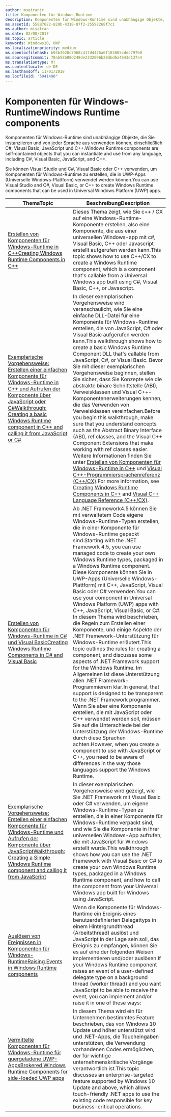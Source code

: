 ```yaml
---
author: msatranjr
title: Komponenten für Windows-Runtime
description: Komponenten für Windows-Runtime sind unabhängige Objekte, die Sie instanziieren und von jeder Sprache aus verwenden können, einschließlich C#, Visual Basic, JavaScript und C++.
ms.assetid: 55887622-828b-4318-87f2-25592268f7c1
ms.author: misatran
ms.date: 02/08/2017
ms.topic: article
keywords: Windows10, UWP
ms.localizationpriority: medium
ms.openlocfilehash: b93b3028c7968c417d4476a6f183805cdec797b0
ms.sourcegitcommit: 70ab58b88d248de2332096b20dbd6a4643d137a4
ms.translationtype: MT
ms.contentlocale: de-DE
ms.lasthandoff: 11/01/2018
ms.locfileid: "5941490"
---
```

# <a name="windows-runtime-components"></a><span data-ttu-id="c75f3-104">Komponenten für Windows-Runtime</span><span class="sxs-lookup"><span data-stu-id="c75f3-104">Windows Runtime components</span></span>
<span data-ttu-id="c75f3-105">Komponenten für Windows-Runtime sind unabhängige Objekte, die Sie instanziieren und von jeder Sprache aus verwenden können, einschließlich C#, Visual Basic, JavaScript und C++.</span><span class="sxs-lookup"><span data-stu-id="c75f3-105">Windows Runtime components are self-contained objects that you can instantiate and use from any language, including C#, Visual Basic, JavaScript, and C++.</span></span>

<span data-ttu-id="c75f3-106">Sie können Visual Studio und C#, Visual Basic oder C++ verwenden, um Komponenten für Windows-Runtime zu erstellen, die in UWP-Apps (Universelle Windows-Plattform) verwendet werden können.</span><span class="sxs-lookup"><span data-stu-id="c75f3-106">You can use Visual Studio and C#, Visual Basic, or C++ to create Windows Runtime components that can be used in Universal Windows Platform (UWP) apps.</span></span>

| <span data-ttu-id="c75f3-107">Thema</span><span class="sxs-lookup"><span data-stu-id="c75f3-107">Topic</span></span> | <span data-ttu-id="c75f3-108">Beschreibung</span><span class="sxs-lookup"><span data-stu-id="c75f3-108">Description</span></span> |
|-------|-------------|
| [<span data-ttu-id="c75f3-109">Erstellen von Komponenten für Windows-Runtime in C++</span><span class="sxs-lookup"><span data-stu-id="c75f3-109">Creating Windows Runtime Components in C++</span></span>](creating-windows-runtime-components-in-cpp.md) | <span data-ttu-id="c75f3-110">Dieses Thema zeigt, wie Sie c++ / CX auf eine Windows-Runtime-Komponente erstellen, also eine Komponente, die aus einer universellen Windows-app mit c#, Visual Basic, C++ oder Javascript erstellt aufgerufen werden kann.</span><span class="sxs-lookup"><span data-stu-id="c75f3-110">This topic shows how to use C++/CX to create a Windows Runtime component, which is a component that's callable from a Universal Windows app built using C#, Visual Basic, C++, or Javascript.</span></span> |
| [<span data-ttu-id="c75f3-111">Exemplarische Vorgehensweise: Erstellen einer einfachen Komponente für Windows-Runtime in C++ und Aufrufen der Komponente über JavaScript oder C#</span><span class="sxs-lookup"><span data-stu-id="c75f3-111">Walkthrough: Creating a basic Windows Runtime component in C++ and calling it from JavaScript or C#</span></span>](walkthrough-creating-a-basic-windows-runtime-component-in-cpp-and-calling-it-from-javascript-or-csharp.md) | <span data-ttu-id="c75f3-112">In dieser exemplarischen Vorgehensweise wird veranschaulicht, wie Sie eine einfache DLL-Datei für eine Komponente für Windows-Runtime erstellen, die von JavaScript, C# oder Visual Basic aufgerufen werden kann.</span><span class="sxs-lookup"><span data-stu-id="c75f3-112">This walkthrough shows how to create a basic Windows Runtime Component DLL that's callable from JavaScript, C#, or Visual Basic.</span></span> <span data-ttu-id="c75f3-113">Bevor Sie mit dieser exemplarischen Vorgehensweise beginnen, stellen Sie sicher, dass Sie Konzepte wie die abstrakte binäre Schnittstelle (ABI), Verweisklassen und Visual C++-Komponentenerweiterungen kennen, die das Verwenden von Verweisklassen vereinfachen.</span><span class="sxs-lookup"><span data-stu-id="c75f3-113">Before you begin this walkthrough, make sure that you understand concepts such as the Abstract Binary Interface (ABI), ref classes, and the Visual C++ Component Extensions that make working with ref classes easier.</span></span> <span data-ttu-id="c75f3-114">Weitere Informationen finden Sie unter [Erstellen von Komponenten für Windows-Runtime in C++](creating-windows-runtime-components-in-cpp.md) und [Visual C++-Programmiersprachenreferenz (C++/CX)](https://msdn.microsoft.com/library/windows/apps/xaml/hh699871.aspx).</span><span class="sxs-lookup"><span data-stu-id="c75f3-114">For more information, see [Creating Windows Runtime Components in C++](creating-windows-runtime-components-in-cpp.md) and [Visual C++ Language Reference (C++/CX)](https://msdn.microsoft.com/library/windows/apps/xaml/hh699871.aspx).</span></span> |
| [<span data-ttu-id="c75f3-115">Erstellen von Komponenten für Windows-Runtime in C# und Visual Basic</span><span class="sxs-lookup"><span data-stu-id="c75f3-115">Creating Windows Runtime Components in C# and Visual Basic</span></span>](creating-windows-runtime-components-in-csharp-and-visual-basic.md) | <span data-ttu-id="c75f3-116">Ab .NET Framework4.5 können Sie mit verwaltetem Code eigene Windows-Runtime-Typen erstellen, die in einer Komponente für Windows-Runtime gepackt sind.</span><span class="sxs-lookup"><span data-stu-id="c75f3-116">Starting with the .NET Framework 4.5, you can use managed code to create your own Windows Runtime types, packaged in a Windows Runtime component.</span></span> <span data-ttu-id="c75f3-117">Diese Komponente können Sie in UWP-Apps (Universelle Windows-Plattform) mit C++, JavaScript, Visual Basic oder C# verwenden.</span><span class="sxs-lookup"><span data-stu-id="c75f3-117">You can use your component in Universal Windows Platform (UWP) apps with C++, JavaScript, Visual Basic, or C#.</span></span> <span data-ttu-id="c75f3-118">In diesem Thema wird beschrieben, die Regeln zum Erstellen einer Komponente, und einige Aspekte der .NET Framework-Unterstützung für Windows-Runtime erläutert.</span><span class="sxs-lookup"><span data-stu-id="c75f3-118">This topic outlines the rules for creating a component, and discusses some aspects of .NET Framework support for the Windows Runtime.</span></span> <span data-ttu-id="c75f3-119">Im Allgemeinen ist diese Unterstützung allen .NET Framework-Programmierern klar.</span><span class="sxs-lookup"><span data-stu-id="c75f3-119">In general, that support is designed to be transparent to the .NET Framework programmer.</span></span> <span data-ttu-id="c75f3-120">Wenn Sie aber eine Komponente erstellen, die mit JavaScript oder C++ verwendet werden soll, müssen Sie auf die Unterschiede bei der Unterstützung der Windows-Runtime durch diese Sprachen achten.</span><span class="sxs-lookup"><span data-stu-id="c75f3-120">However, when you create a component to use with JavaScript or C++, you need to be aware of differences in the way those languages support the Windows Runtime.</span></span> |
| [<span data-ttu-id="c75f3-121">Exemplarische Vorgehensweise: Erstellen einer einfachen Komponente für Windows-Runtime und Aufrufen der Komponente über JavaScript</span><span class="sxs-lookup"><span data-stu-id="c75f3-121">Walkthrough: Creating a Simple Windows Runtime component and calling it from JavaScript</span></span>](walkthrough-creating-a-simple-windows-runtime-component-and-calling-it-from-javascript.md) | <span data-ttu-id="c75f3-122">In dieser exemplarischen Vorgehensweise wird gezeigt, wie Sie .NET Framework mit Visual Basic oder C# verwenden, um eigene Windows-Runtime-Typen zu erstellen, die in einer Komponente für Windows-Runtime verpackt sind, und wie Sie die Komponente in Ihrer universellen Windows-App aufrufen, die mit JavaScript für Windows erstellt wurde.</span><span class="sxs-lookup"><span data-stu-id="c75f3-122">This walkthrough shows how you can use the .NET Framework with Visual Basic or C# to create your own Windows Runtime types, packaged in a Windows Runtime component, and how to call the component from your Universal Windows app built for Windows using JavaScript.</span></span> |
| [<span data-ttu-id="c75f3-123">Auslösen von Ereignissen in Komponenten für Windows-Runtime</span><span class="sxs-lookup"><span data-stu-id="c75f3-123">Raising Events in Windows Runtime components</span></span>](raising-events-in-windows-runtime-components.md) | <span data-ttu-id="c75f3-124">Wenn die Komponente für Windows-Runtime ein Ereignis eines benutzerdefinierten Delegattyps in einem Hintergrundthread (Arbeitsthread) auslöst und JavaScript in der Lage sein soll, das Ereignis zu empfangen, können Sie es auf eine der folgenden Weisen implementieren und/oder auslösen:</span><span class="sxs-lookup"><span data-stu-id="c75f3-124">If your Windows Runtime component raises an event of a user-defined delegate type on a background thread (worker thread) and you want JavaScript to be able to receive the event, you can implement and/or raise it in one of these ways:</span></span> | 
| [<span data-ttu-id="c75f3-125">Vermittelte Komponenten für Windows-Runtime für quergeladene UWP-Apps</span><span class="sxs-lookup"><span data-stu-id="c75f3-125">Brokered Windows Runtime Components for side-loaded UWP apps</span></span>](brokered-windows-runtime-components-for-side-loaded-windows-store-apps.md) | <span data-ttu-id="c75f3-126">In diesem Thema wird ein für Unternehmen bestimmtes Feature beschrieben, das von Windows 10 Update und höher unterstützt wird und .NET-Apps, die Toucheingaben unterstützen, die Verwendung vorhandenen Codes ermöglichen, der für wichtige unternehmenskritische Vorgänge verantwortlich ist.</span><span class="sxs-lookup"><span data-stu-id="c75f3-126">This topic discusses an enterprise-targeted feature supported by Windows 10 Update and above, which allows touch-friendly .NET apps to use the existing code responsible for key business-critical operations.</span></span> |
